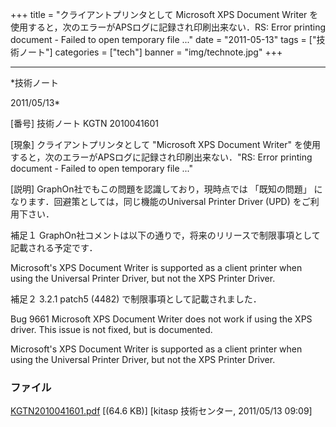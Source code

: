 ﻿+++
title = "クライアントプリンタとして Microsoft XPS Document Writer を使用すると，次のエラーがAPSログに記録され印刷出来ない．RS: Error printing document - Failed to open temporary file ..."
date = "2011-05-13"
tags = ["技術ノート"]
categories = ["tech"]
banner = "img/technote.jpg"
+++

-----------------------------------------------------------------------------------------------------------------------------

*技術ノート

2011/05/13*


[番号]
技術ノート KGTN 2010041601

[現象]
クライアントプリンタとして "Microsoft XPS Document Writer"
を使用すると，次のエラーがAPSログに記録され印刷出来ない．"RS: Error
printing document - Failed to open temporary file ..."

[説明]
GraphOn社でもこの問題を認識しており，現時点では 「既知の問題」
になります．回避策としては，同じ機能のUniversal Printer Driver (UPD)
をご利用下さい．

補足１
GraphOn社コメントは以下の通りで，将来のリリースで制限事項として記載される予定です．

Microsoft's XPS Document Writer is supported as a client printer when
using the Universal Printer Driver, but not the XPS Printer Driver.

補足２
3.2.1 patch5 (4482) で制限事項として記載されました．

Bug 9661
Microsoft XPS Document Writer does not work if using the XPS driver.
This issue is not fixed, but is documented.

Microsoft's XPS Document Writer is supported as a client printer when
using the Universal Printer Driver, but not the XPS Printer Driver.


### ファイル





[KGTN2010041601.pdf](http://techreport.kitasp.net/attachments/download/145/KGTN2010041601.pdf)
 [(64.6 KB)] [kitasp 技術センター, 2011/05/13
09:09]
